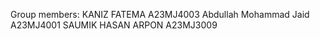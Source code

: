 Group members:
KANIZ FATEMA A23MJ4003
Abdullah Mohammad Jaid A23MJ4001
SAUMIK HASAN ARPON A23MJ3009
